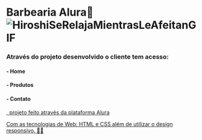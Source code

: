 # Barbearia Alura💈![HiroshiSeRelajaMientrasLeAfeitanGIF](https://user-images.githubusercontent.com/95951195/161469689-187847ca-1197-4411-874b-ddd4a2e50229.gif)

### Através do projeto desenvolvido o cliente tem acesso:  
  #### - Home
  #### - Produtos
  #### - Contato


<a href="https://www.alura.com.br/">, projeto feito através da plataforma Alura 
  
Com as tecnologias de Web: HTML e CSS além de utilizar o design responsivo. 🚀🚀
